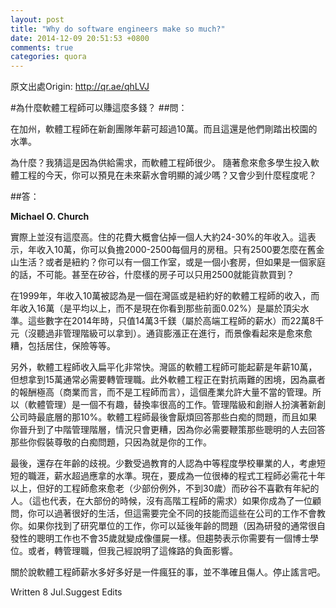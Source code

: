 ```yaml
---
layout: post
title: "Why do software engineers make so much?"
date: 2014-12-09 20:51:53 +0800
comments: true
categories: quora
---
```


原文出處Origin: http://qr.ae/qhLVJ

#為什麼軟體工程師可以賺這麼多錢？
##問：

<!--
In California, the average software engineer at a tech startup makes well over $100k/year. And that's when they're fresh out of college. 

Why? I'm guessing it's because of supply/demand and there's a shortage of software engineers.

With so many students pursuing careers in software engineering today, do you see salaries going significantly down in the future? By how much would you say?
-->
在加州，軟體工程師在新創團隊年薪可超過10萬。而且這還是他們剛踏出校園的水準。

為什麼？我猜這是因為供給需求，而軟體工程師很少。
隨著愈來愈多學生投入軟體工程的今天，你可以預見在未來薪水會明顯的減少嗎？又會少到什麼程度呢？

##答：

**Michael O. Church**

<!--
That's actually not that high. Housing is considered affordable at 24-30% of a person's annual income. That means that, at $100,000 per year, you can afford up to $2,000 to $2,500 per month. What can you get in San Francisco for $2,500? Or New York? You can get a decent studio or 1BR, but raising a family is impossible. Even in the Valley, what kind of house would you be able to get on a $2,500 mortgage?
-->
實際上並沒有這麼高。住的花費大概會佔掉一個人大約24-30%的年收入。這表示，年收入10萬，你可以負擔2000-2500每個月的房租。只有2500要怎麼在舊金山生活？或者是紐約？你可以有一個工作室，或是一個小套房，但如果是一個家庭的話，不可能。甚至在矽谷，什麼樣的房子可以只用2500就能貨款買到？

<!--more-->

<!--
In 1999, $100,000 was considered typical for a good software engineer in the Bay Area or New York, and $160,000 (plus equity, and not the 0.02% bullshit you see now) for a top-notch one. Those numbers, in 2014 dollars, would be $143,000 (on the high-end of the engineer pay scale) and $228,000 (unheard-of for a non-management corporate drone). Inflation adjusted, the picture has become worse-- moreso if you include increased costs of housing, health insurance, and the like. 

Software engineers aren't a privileged set. They're just less fucked than the rest of the U.S. Former Middle Class.
-->
在1999年，年收入10萬被認為是一個在灣區或是紐約好的軟體工程師的收入，而年收入16萬（是平均以上，而不是現在你看到那些前面0.02%）是屬於頂尖水準。這些數字在2014年時，只值14萬3千鎂（屬於高端工程師的薪水）而22萬8千元（沒聽過非管理階級可以拿到）。通貨膨漲正在進行，而景像看起來是愈來愈糟，包括居住，保險等等。


<!--
Additionally, the income trajectory of a software engineer flattens out very quickly. The Bay Area software engineer may start at $100,000, but to get to $150,000 usually requires moving into management. Moreover, the software industry is fighting a paradox-of-plenty; because the victories are so remunerative (to the business, not the engineers) this industry allows an incredible amount of mismanagement. So that (software management) is a harrowing, un-fun path to take with a high burn-out rate. Executive and founder roles at startups are what bottom-10% McKinseys and Goldmanites fail into. Software engineers eventually get sick of answering to idiots and burn out, and if you rise into middle-management, you're in the even-worse position of having to motivate smart people to answer to idiots you pretend to respect because it's your job. 

-->

另外，軟體工程師收入扁平化非常快。灣區的軟體工程師可能起薪是年薪10萬，但想拿到15萬通常必需要轉管理職。此外軟體工程正在對抗兩難的困境，因為贏者的報酬極高（商業而言，而不是工程師而言），這個產業允許大量不當的管理。所以（軟體管理）是一個不有趣，替換率很高的工作。管理階級和創辦人扮演著新創公司時最底層的那10%。軟體工程師最後會厭煩回答那些白痴的問題，而且如果你晉升到了中階管理階層，情況只會更糟，因為你必需要鞭策那些聰明的人去回答那些你假裝尊敬的白痴問題，只因為就是你的工作。

<!--
Finally, there's the age discrimination. Few educated people consider the median major league athlete overpaid, considering the short length of that career. Now, it takes decades to become a great programmer, but great programmers tend to be older (with a few exceptions, late 30s at least) and the Valley doesn't like age. (It also, for the most part, doesn't have much demand for great programmers. For most of these bullshit products, clueless young people will do.) If you can become a consultant, you can have a pretty good life for yourself, but that requires an entirely different skill set that a corporate job won't teach you. If you find your way into a research group, you can offset the age penalty (because R&D people actually get intellectually stimulating work and don't turn into zombies or executives by 35) but that tends to require a PhD. Or, there's management, but I already addressed the negatives of that path. 

This idea that software salaries are "crazy" is not only inaccurate, but deeply harmful. It needs to end now.
  
-->
最後，還存在年齡的歧視。少數受過教育的人認為中等程度學校畢業的人，考慮短短的職涯，薪水超過應拿的水準。現在，要成為一位很棒的程式工程師必需花十年以上，但好的工程師愈來愈老（少部份例外，不到30歲）而矽谷不喜歡有年紀的人。（這也代表，在大部份的時候，沒有高階工程師的需求）如果你成為了一位顧問，你可以過著很好的生活，但這需要完全不同的技能而這些在公司的工作不會教你。如果你找到了研究單位的工作，你可以延後年齡的問題（因為研發的通常很自發性的聰明工作也不會35歲就變成像僵屍一樣。但趨勢表示你需要有一個博士學位。或者，轉管理職，但我己經說明了這條路的負面影響。

關於說軟體工程師薪水多好多好是一件瘋狂的事，並不準確且傷人。停止謠言吧。


Written 8 Jul.Suggest Edits
